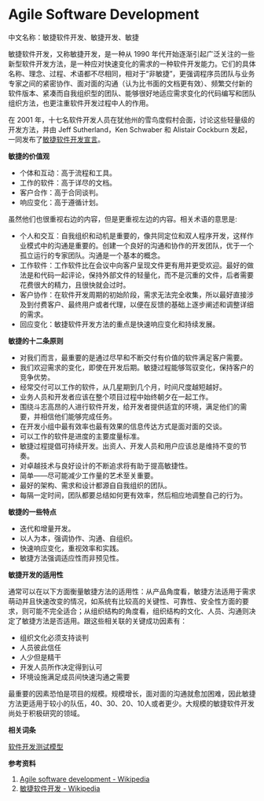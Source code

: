 
# Agile Software Development

中文名称：敏捷软件开发、敏捷开发、敏捷

敏捷软件开发，又称敏捷开发，是一种从 1990 年代开始逐渐引起广泛关注的一些新型软件开发方法，是一种应对快速变化的需求的一种软件开发能力。它们的具体名称、理念、过程、术语都不尽相同，相对于“非敏捷”，更强调程序员团队与业务专家之间的紧密协作、面对面的沟通（认为比书面的文档更有效）、频繁交付新的软件版本、紧凑而自我组织型的团队、能够很好地适应需求变化的代码编写和团队组织方法，也更注重软件开发过程中人的作用。

在 2001 年，十七名软件开发人员在犹他州的雪鸟度假村会面，讨论这些轻量级的开发方法，并由 Jeff Sutherland，Ken Schwaber 和 Alistair Cockburn 发起，一同发布了[敏捷软件开发宣言](http://agilemanifesto.org/iso/zhchs/manifesto.html)。

**敏捷的价值观**

- 个体和互动：高于流程和工具。
- 工作的软件：高于详尽的文档。
- 客户合作：高于合同谈判。
- 响应变化：高于遵循计划。

虽然他们也很重视右边的内容，但是更重视左边的内容。相关术语的意思是:

- 个人和交互：自我组织和动机是重要的，像共同定位和双人程序开发，这样作业模式中的沟通是重要的。创建一个良好的沟通和协作的开发团队，优于一个孤立运行的专家团队。沟通是一个基本的概念。
- 工作软件：工作软件比在会议中向客户呈现文件更有用并更受欢迎。最好的做法是和代码一起评论，保持外部文件的轻量化，而不是沉重的文件，后者需要花费很大的精力，且很快就会过时。
- 客户协作：在软件开发周期的初始阶段，需求无法完全收集，所以最好直接涉及到付费客户、最终用户或者代理，以便在反馈的基础上逐步阐述和调整详细的需求。
- 回应变化：敏捷软件开发方法的重点是快速响应变化和持续发展。

**敏捷的十二条原则**

- 对我们而言，最重要的是通过尽早和不断交付有价值的软件满足客户需要。
- 我们欢迎需求的变化，即使在开发后期。敏捷过程能够驾驭变化，保持客户的竞争优势。
- 经常交付可以工作的软件，从几星期到几个月，时间尺度越短越好。
- 业务人员和开发者应该在整个项目过程中始终朝夕在一起工作。
- 围绕斗志高昂的人进行软件开发，给开发者提供适宜的环境，满足他们的需要，并相信他们能够完成任务。
- 在开发小组中最有效率也最有效果的信息传达方式是面对面的交谈。
- 可以工作的软件是进度的主要度量标准。
- 敏捷过程提倡可持续开发。出资人、开发人员和用户应该总是维持不变的节奏。
- 对卓越技术与良好设计的不断追求将有助于提高敏捷性。
- 简单——尽可能减少工作量的艺术至关重要。
- 最好的架构、需求和设计都源自自我组织的团队。
- 每隔一定时间，团队都要总结如何更有效率，然后相应地调整自己的行为。

**敏捷的一些特点**

- 迭代和增量开发。
- 以人为本，强调协作、沟通、自组织。
- 快速响应变化，重视效率和实践。
- 敏捷方法强调适应性而非预见性。

**敏捷开发的适用性**

通常可以在以下方面衡量敏捷方法的适用性：从产品角度看，敏捷方法适用于需求萌动并且快速改变的情况，如系统有比较高的关键性、可靠性、安全性方面的要求，则可能不完全适合；从组织结构的角度看，组织结构的文化、人员、沟通则决定了敏捷方法是否适用。跟这些相关联的关键成功因素有：

- 组织文化必须支持谈判
- 人员彼此信任
- 人少但是精干
- 开发人员所作决定得到认可
- 环境设施满足成员间快速沟通之需要

最重要的因素恐怕是项目的规模。规模增长，面对面的沟通就愈加困难，因此敏捷方法更适用于较小的队伍，40、30、20、10人或者更少。大规模的敏捷软件开发尚处于积极研究的领域。

**相关词条**

[软件开发测试模型](专题/软件开发测试模型.md)

**参考资料**

1. [Agile software development - Wikipedia](https://en.wikipedia.org/wiki/Agile_software_development)
2. [敏捷软件开发 - Wikipedia](https://zh.wikipedia.org/wiki/%E6%95%8F%E6%8D%B7%E8%BD%AF%E4%BB%B6%E5%BC%80%E5%8F%91)

